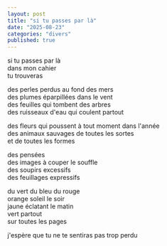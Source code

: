 ```yaml
---
layout: post
title: "si tu passes par là"
date: "2025-08-23"
categories: "divers"
published: true
---
```


si tu passes par là  
dans mon cahier  
tu trouveras  

des perles perdus au fond des mers  
des plumes éparpillées dans le vent  
des feuilles qui tombent des arbres  
des ruisseaux d'eau qui coulent partout  

des fleurs qui poussent à tout moment dans l'année  
des animaux sauvages de toutes les sortes  
et de toutes les formes  

des pensées  
des images à couper le souffle  
des soupirs excessifs  
des feuillages expressifs  

du vert du bleu du rouge  
orange soleil le soir  
jaune éclatant le matin  
vert partout  
sur toutes les pages  

j'espère que tu ne te sentiras pas trop perdu  
